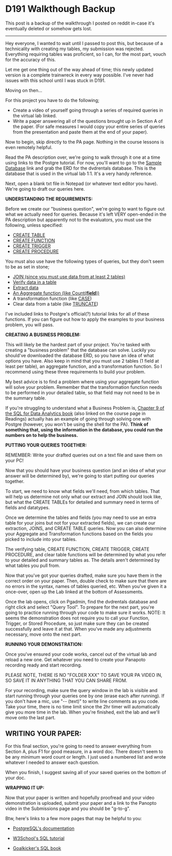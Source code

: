 # D191 Walkthough Backup

This post is a backup of the walkthrough I posted on reddit in-case it's eventually deleted or somehow gets lost.

----

Hey everyone, I wanted to wait until I passed to post this, but because of a technicality with creating my tables, my submission was rejected. Everything requiring tables was proficient, so I can, for the most part, vouch for the accuracy of this.


Let me get one thing out of the way ahead of time; this newly updated version is a complete trainwreck in every way possible. I've never had issues with this school until I was stuck in D191.


Moving on then...

For this project you have to do the following;


- Create a video of yourself going through a series of required queries in the virtual lab linked.
- Write a paper answering all of the questions brought up in Section A of the  paper. (For safe measures I would copy your entire series of queries from the presentation and paste them at the end of your paper).


Now to begin, skip directly to the PA page. Nothing in the course lessons is even remotely helpful.

Read the PA description over, we're going to walk through it one at a time using links to the Postgre tutorial. For now, you'll want to go to the [Sample Database](https://www.postgresqltutorial.com/postgresql-sample-database/) link and grab the ERD for the dvdrentals database. This is the database that is used in the virtual lab 1:1. It's a very handy reference. 

Next, open a blank txt file in Notepad (or whatever text editor you have). We're going to draft our queries here. 



**UNDERSTANDING THE REQUIREMENTS:**



Before we create our "business question", we're going to want to figure out what we actually need for queries. Because it's left VERY open-ended in the PA description but apparently not to the evaluators, you must use the following, unless specified:


- [CREATE TABLE](https://www.postgresqltutorial.com/postgresql-create-table/)
- [CREATE FUNCTION](https://www.postgresqltutorial.com/postgresql-triggers/)
- [CREATE TRIGGER](https://www.postgresqltutorial.com/postgresql-triggers/)
- [CREATE PROCEDURE](https://www.postgresqltutorial.com/postgresql-create-procedure/)


You must also use have the following types of queries, but they don't seem to be as set in stone;


- [JOIN (since you must use data from at least 2 tables)](https://www.postgresqltutorial.com/postgresql-joins/)
- [Verify data in a table](https://www.postgresqltutorial.com/postgresql-select-into/)
- [Extract data](https://www.postgresqltutorial.com/postgresql-insert/)
- [An Aggregate function (like Count(**field**)) ](https://www.postgresqltutorial.com/postgresql-aggregate-functions/)
- A transformation function (like [CASE](https://www.postgresqltutorial.com/postgresql-case/))
- Clear data from a table (like [TRUNCATE](https://www.postgresqltutorial.com/postgresql-truncate-table/))


I've included links to Postgre's official(?) tutorial links for all of these functions. If you can figure out how to apply the examples to your business problem, you will pass. 




**CREATING A BUSINESS PROBLEM:** 



This will likely be the hardest part of your project. You're tasked with creating a "business problem" that the database can solve. Luckily you should've downloaded the database ERD, so you have an idea of what options you have. Also keep in mind that you must use 2 tables (1 field at least per table), an aggregate function, and a transformation function. So I recommend using these three requirements to build your problem.

My best advice is to find a problem where using your aggregate function will solve your problem. Remember that the transformation function needs to be performed in your detailed table, so that field may not need to be in the summary table.


If you're struggling to understand what a Business Problem is, [Chapter 9 of the SQL for Data Analytics book](https://lrps.wgu.edu/provision/262398022) (also linked on the course page in Readings) actually has an example of going through solving one with Postgre (however, you won't be using the shell for the PA). **Think of something that, using the information in the database, you could run the numbers on to help the business.**



**PUTTING YOUR QUERIES TOGETHER:**


REMEMBER: Write your drafted queries out on a text file and save them on your PC!


Now that you should have your business question (and an idea of what your answer will be determined by), we're going to start putting our queries together.


To start, we need to know what fields we'll need, from which tables. That will help us determine not only what our extract and JOIN should look like, but what the CREATE TABLEs for detailed and summary need in terms of fields and datatypes.


Once we determine the tables and fields (you may need to use an extra table for your joins but not for your extracted fields), we can create our extraction, JOINS, and CREATE TABLE queries. Now you can also determine your Aggregate and Transformation functions based on the fields you picked to include into your tables.


The verifying table, CREATE FUNCTION, CREATE TRIGGER, CREATE PROCEDURE, and clear table functions will be determined by what you refer to your detailed and summary tables as. The details aren't determined by what tables you pull from.


Now that you've got your queries drafted, make sure you have them in the correct order on your paper. Then, double check to make sure that there are no errors in the syntax, names of tables queried, etc. When you've given it a once-over, open up the Lab linked at the bottom of Assessments.


Once the lab opens, click on Pgadmin, find the dvdrentals database and right click and select "Query Tool". To prepare for the next part, you're going to practice running through your code to make sure it works. NOTE: It seems the demonstration does not require you to call your Function, Trigger, or Stored Procedure, so just make sure they can be created successfully and leave it at that. When you've made any adjustments necessary, move onto the next part. 



**RUNNING YOUR DEMONSTRATION:**


Once you've ensured your code works, cancel out of the virtual lab and reload a new one. Get whatever you need to create your Panapoto recording ready and start recording. 


PLEASE NOTE, THERE IS NO "FOLDER XXX" TO SAVE YOUR PA VIDEO IN, SO SAVE IT IN ANYTHING THAT YOU CAN SHARE FROM.


For your recording, make sure the query window in the lab is visible and start running through your queries one by one (erase each after running). If you don't have a mic, use "-- (text)" to write line comments as you code. Take your time, there is no time limit since the 2hr timer will automatically give you more time in the lab. When you're finished, exit the lab and we'll move onto the last part.


## **WRITING YOUR PAPER:**


For this final section, you're going to need to answer everything from Section A, plus F1 for good measure, in a word doc. There doesn't seem to be any minimum word count or length. I just used a numbered list and wrote whatever I needed to answer each question. 


When you finish, I suggest saving all of your saved queries on the bottom of your doc. 



**WRAPPING IT UP:**


Now that your paper is written and hopefully proofread and your video demonstration is uploaded, submit your paper and a link to the Panopto video in the Submissions page and you should be "g-to-g". 



Btw, here's links to a few more pages that may be helpful to you:


- [PostgreSQL's documentation](https://www.postgresql.org/docs/)
- [W3School's SQL tutorial](https://www.w3schools.com/SQL/default.asp) 

- [Goalkicker's SQL book](https://goalkicker.com/SQLBook/)

